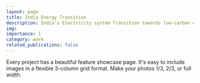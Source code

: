 ```yaml
---
layout: page
title: India Energy Transition
description: India's Electricity system Transition towards low-carbon emission
img: 
importance: 1
category: work
related_publications: false
---
```


Every project has a beautiful feature showcase page.
It's easy to include images in a flexible 3-column grid format.
Make your photos 1/3, 2/3, or full width.
